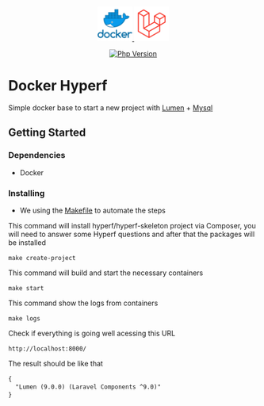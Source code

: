 
<p align="center">
<a href="https://www.docker.com/" target="_blank" rel="noopener noreferrer">
    <img width="70" src="https://raw.githubusercontent.com/github/explore/80688e429a7d4ef2fca1e82350fe8e3517d3494d/topics/docker/docker.png" alt="Docker Logo">
</a>
<a href="https://lumen.laravel.com/" target="_blank" rel="noopener noreferrer">
    <img width="70" src="https://raw.githubusercontent.com/github/explore/56a826d05cf762b2b50ecbe7d492a839b04f3fbf/topics/laravel/laravel.png" alt="Laravel Logo">
</a>
</p>

<p align="center">
  <a href="https://www.php.net"><img src="https://img.shields.io/badge/php-8.0-brightgreen.svg?maxAge=2592000" alt="Php Version"></a>
</p>

# Docker Hyperf

Simple docker base to start a new project with [Lumen](https://github.com/laravel/lumen) + [Mysql](https://www.mysql.com/)

## Getting Started

### Dependencies

* Docker

### Installing

* We using the [Makefile](https://www.gnu.org/software/make/manual/make.html) to automate the steps 

This command will install hyperf/hyperf-skeleton project via Composer, you will need to answer some Hyperf questions and after that the packages will be installed

```
make create-project
```

This command will build and start the necessary containers

```
make start
```

This command show the logs from containers

```
make logs
```

Check if everything is going well acessing this URL

```
http://localhost:8000/
```

The result should be like that


```
{
  "Lumen (9.0.0) (Laravel Components ^9.0)"
}
```